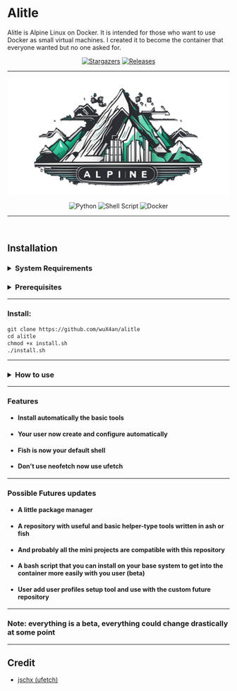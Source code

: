 # Alitle

Alitle is Alpine Linux on Docker. It is intended for those who want to use Docker as small virtual machines. I created it to become the container that everyone wanted but no one asked for.
<br>



<p align="center">
	<a href="https://github.com/wux4an/alitle/stargazers">
		<img alt="Stargazers" src="https://img.shields.io/github/stars/wux4an/alitle?style=for-the-badge&logo=starship&color=C9CBFF&logoColor=D9E0EE&labelColor=302D41"></a>
	<a href="https://github.com/wux4an/alitle/releases/latest">
		<img alt="Releases" src="https://img.shields.io/github/release/wux4an/alitle.svg?style=for-the-badge&logo=github&color=F2CDCD&logoColor=D9E0EE&labelColor=302D41"/></a>
</p>

---

<img src="https://raw.githubusercontent.com/wuX4an/wuX4an/main/assets/logo/alpine-poster.png" class="center">


<div align="center">

![Python](https://img.shields.io/badge/python-3670A0?style=for-the-badge&logo=python&logoColor=ffdd54)
![Shell Script](https://img.shields.io/badge/shell_script-%23121011.svg?style=for-the-badge&logo=gnu-bash&logoColor=white)
![Docker](https://img.shields.io/badge/docker-%230db7ed.svg?style=for-the-badge&logo=docker&logoColor=white)

</div>


---

<br>

## Installation

<h3><details>
    <summary><b>System Requirements</b></summary>
<h6> 

- Docker 🐳
- Git 🌿
- Python 🐍
- Binutils 🛠️

</h6>

</details></h3>


<h3><details>
    <summary><b>Prerequisites</b></summary>

<h6>1. Add your user to docker group</h6>
<h6><pre><code>sudo usermod -aG docker $USER</code></pre></h6>

</details></h3>

---

### Install:
```console
git clone https://github.com/wuX4an/alitle
cd alitle
chmod +x install.sh
./install.sh
```
---

<h3><details>
    <summary><b>How to use</b></summary>

#### Setup:
###### 1. Create a virtual environment with python:
<h6><pre><code>python3 -m venv env</code></pre></h6>

<h6>2. Install dependencies:</h6>

#### Usage:
###### 1. For help type:
<h6><pre><code>python3 setups/base/ali/ali.py --help</code></pre></h6>

###### 2. You can modify to your taste setups/base/ali/conf.py

</details></h3>

---

### Features
* #### Install automatically the basic tools 
* #### Your user now create and configure automatically
* #### Fish is now your default shell
* #### Don't use neofetch now use ufetch 

---

### Possible Futures updates
* #### A little package manager
* #### A repository with useful and basic helper-type tools written in ash or fish
* #### And probably all the mini projects are compatible with this repository
* #### A bash script that you can install on your base system to get into the container more easily with you user (beta)
* #### User add user profiles setup tool and use with the custom future repository

---

### Note: everything is a beta, everything could change drastically at some point

---

## Credit

- [jschx (ufetch) ](https://gitlab.com/jschx/ufetch)
